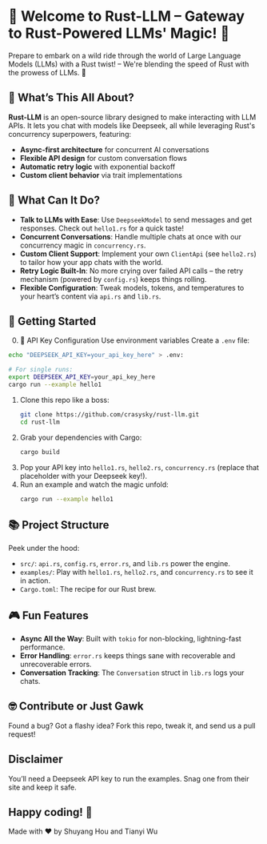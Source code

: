 # 🎉 Welcome to **Rust-LLM** – Gateway to Rust-Powered LLMs' Magic! 🎉  
Prepare to embark on a wild ride through the world of Large Language Models (LLMs) with a Rust twist! – We're blending the speed of Rust with the prowess of LLMs. 🚀  

## 🌟 What’s This All About?  
**Rust-LLM** is an open-source library designed to make interacting with LLM APIs. It lets you chat with models like Deepseek, all while leveraging Rust's concurrency superpowers, featuring:
- **Async-first architecture** for concurrent AI conversations
- **Flexible API design** for custom conversation flows
- **Automatic retry logic** with exponential backoff
- **Custom client behavior** via trait implementations


## 🎨 What Can It Do?  
- **Talk to LLMs with Ease**: Use `DeepseekModel` to send messages and get responses. Check out `hello1.rs` for a quick taste!  
- **Concurrent Conversations**: Handle multiple chats at once with our concurrency magic in `concurrency.rs`. 
- **Custom Client Support**: Implement your own `ClientApi` (see `hello2.rs`) to tailor how your app chats with the world.  
- **Retry Logic Built-In**: No more crying over failed API calls – the retry mechanism (powered by `config.rs`) keeps things rolling.  
- **Flexible Configuration**: Tweak models, tokens, and temperatures to your heart’s content via `api.rs` and `lib.rs`.  

## 🚀 Getting Started  
0. 🔑 API Key Configuration
   Use environment variables
   Create a `.env` file:
```bash
echo "DEEPSEEK_API_KEY=your_api_key_here" > .env:

# For single runs:
export DEEPSEEK_API_KEY=your_api_key_here
cargo run --example hello1
```

1. Clone this repo like a boss:  
   ```bash
   git clone https://github.com/crasysky/rust-llm.git
   cd rust-llm
   ```
2. Grab your dependencies with Cargo:  
   ```bash
   cargo build
   ```
3. Pop your API key into `hello1.rs`, `hello2.rs`, `concurrency.rs` (replace that placeholder with your Deepseek key!).  
4. Run an example and watch the magic unfold:  
   ```bash
   cargo run --example hello1
   ```

## 📚 Project Structure  
Peek under the hood:  
- `src/`: `api.rs`, `config.rs`, `error.rs`, and `lib.rs` power the engine.  
- `examples/`: Play with `hello1.rs`, `hello2.rs`, and `concurrency.rs` to see it in action.  
- `Cargo.toml`: The recipe for our Rust brew.

## 🎮 Fun Features  
- **Async All the Way**: Built with `tokio` for non-blocking, lightning-fast performance.  
- **Error Handling**: `error.rs` keeps things sane with recoverable and unrecoverable errors.  
- **Conversation Tracking**: The `Conversation` struct in `lib.rs` logs your chats.  

## 🤓 Contribute or Just Gawk  
Found a bug? Got a flashy idea? Fork this repo, tweak it, and send us a pull request! 

## Disclaimer  
You’ll need a Deepseek API key to run the examples. Snag one from their site and keep it safe.

Happy coding! 🦀  
---  
Made with ❤️ by Shuyang Hou and Tianyi Wu